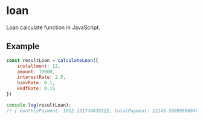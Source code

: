 # loan

Loan calculate function in JavaScript.

## Example

```javascript
const resultLoan = calculateLoan({
    installment: 12,
    amount: 10000,
    interestRate: 2.5,
    bsmvRate: 0.1,
    kkdfRate: 0.15
})

console.log(resultLoan);
/* { monthlyPayment: 1012.131749839122, totalPayment: 12145.580998069465 } */
```
